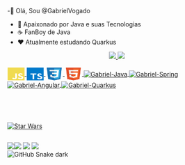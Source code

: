 -👋 Olá, Sou @GabrielVogado
- 👀 Apaixonado por Java e suas Tecnologias
- ☕ FanBoy de Java
- ❤ Atualmente estudando Quarkus


<div align="center">
  <a href="https://github.com/GabrielVogado">
  <img height="180em" src="https://github-readme-stats.vercel.app/api?username=GabrielVogado&show_icons=true&theme=dracula&include_all_commits=true&count_private=true"/>
  <img height="180em" src="https://github-readme-stats.vercel.app/api/top-langs/?username=GabrielVogado&layout=compact&langs_count=7&theme=dracula"/>
</div>

<div style="display: inline_block"><br>
  <img align="center" alt="Gabriel-Js" height="30" width="40" src="https://raw.githubusercontent.com/devicons/devicon/master/icons/javascript/javascript-plain.svg">
  <img align="center" alt="Gabriel-Ts" height="30" width="40" src="https://raw.githubusercontent.com/devicons/devicon/master/icons/typescript/typescript-plain.svg">
  <img align="center" alt="Gabriel-CSS" height="30" width="40" src="https://raw.githubusercontent.com/devicons/devicon/master/icons/css3/css3-original.svg">
  <img align="center" alt="Gabriel-HTML" height="30" width="40" src="https://raw.githubusercontent.com/devicons/devicon/master/icons/html5/html5-original.svg">
  <img align="center" alt="Gabriel-Java" height="30" width="40" src="https://cdn.jsdelivr.net/gh/devicons/devicon/icons/java/java-original.svg">
  <img align="center" alt="Gabriel-Spring" height="30" width="40" src="https://cdn.jsdelivr.net/gh/devicons/devicon/icons/spring/spring-original.svg">
  <img align="center" alt="Gabriel-Angular" height="30" width="40" src="https://cdn.jsdelivr.net/gh/devicons/devicon/icons/angularjs/angularjs-original.svg">
  <img align="center" alt="Gabriel-Quarkus" height="30" width="40" src="https://design.jboss.org/quarkus/logo/final/SVG/quarkus_icon_rgb_default.svg">
  
  
  ##
  
 <div> 
 
 <br /> 
 <br />
   
   ![Star Wars](https://cdnb.artstation.com/p/assets/images/images/009/779/033/original/souvignet-julien-souvignet-julien-gifv2.gif?1520866586)
   
   ##

 <a href="https://discord.gg/JYKjKAbc" target="_blank"><img src="https://img.shields.io/badge/Discord-7289DA?style=for-the-badge&logo=discord&logoColor=white" target="_blank"></a><a href = "mailto:gabriel.vogado@gmail.com"><img src="https://img.shields.io/badge/-Gmail-%23333?style=for-the-badge&logo=gmail&logoColor=white" target="_blank"></a> <a href="https://www.linkedin.com/in/gabrielvogado/" target="_blank"><img src="https://img.shields.io/badge/-LinkedIn-%230077B5?style=for-the-badge&logo=linkedin&logoColor=white" target="_blank"></a> <a href="https://bitbucket.org/GabrielAlem/" target="_blank"><img src="https://img.shields.io/badge/Bitbucket-0747a6?style=for-the-badge&logo=bitbucket&logoColor=white" target="_blank"></a>  
![GitHub Snake dark](github-snake-dark.svg#gh-dark-mode-only)
 
</div>


<!---
GabrielVogado/GabrielVogado is a ✨ special ✨ repository because its `README.md` (this file) appears on your GitHub profile.
You can click the Preview link to take a look at your changes.
--->

